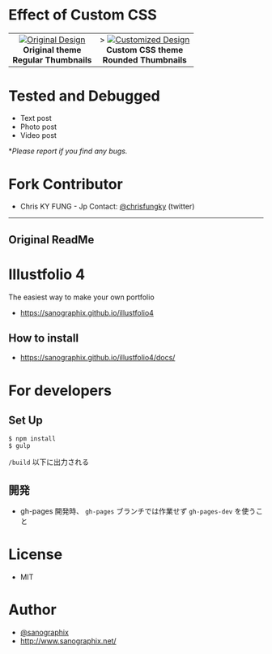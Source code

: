 # Effect of Custom CSS
<table style="width:100%">
    <tr>
        <td align="center">
            <a href='http://101img8.info/img-58ce4cba06f51.html'><img src='http://101img8.info/thumb/58ce4cba06f51.png' alt='Original Design'></a><br><b>Original theme<br>Regular Thumbnails</b>
        </td>
        <td align="center">>
        <a href='http://101img8.info/img-58ce4c052c087.html'><img src='http://101img8.info/thumb/58ce4c052c087.png' alt='Customized Design'></a><br><b>Custom CSS theme<br>Rounded Thumbnails</b>
        </td>
    <tr>
</table>

# Tested and Debugged
- Text post
- Photo post
- Video post

\**Please report if you find any bugs.*

# Fork Contributor
- Chris KY FUNG - Jp Contact: [@chrisfungky](https://twitter.com/chrisfungky) (twitter)

---
Original ReadMe
---

# Illustfolio 4

The easiest way to make your own portfolio

- <https://sanographix.github.io/illustfolio4>

## How to install

- <https://sanographix.github.io/illustfolio4/docs/>

# For developers

## Set Up

    $ npm install
    $ gulp

`/build` 以下に出力される

## 開発

- gh-pages 開発時、 `gh-pages` ブランチでは作業せず `gh-pages-dev` を使うこと

# License

- MIT

# Author

- [@sanographix](https://twitter.com/sanographix)
- <http://www.sanographix.net/>
